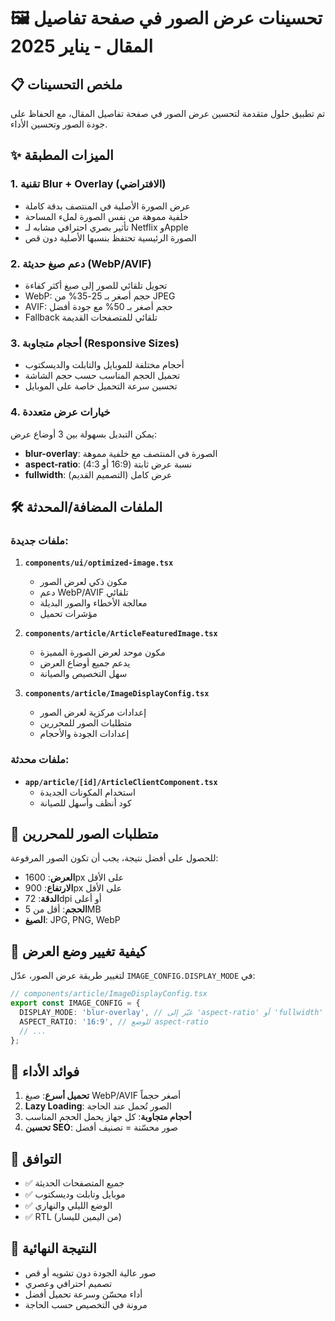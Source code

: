 # 🖼️ تحسينات عرض الصور في صفحة تفاصيل المقال - يناير 2025

## 📋 ملخص التحسينات

تم تطبيق حلول متقدمة لتحسين عرض الصور في صفحة تفاصيل المقال، مع الحفاظ على جودة الصور وتحسين الأداء.

## ✨ الميزات المطبقة

### 1. تقنية Blur + Overlay (الافتراضي)
- عرض الصورة الأصلية في المنتصف بدقة كاملة
- خلفية مموهة من نفس الصورة لملء المساحة
- تأثير بصري احترافي مشابه لـ Netflix وApple
- الصورة الرئيسية تحتفظ بنسبها الأصلية دون قص

### 2. دعم صيغ حديثة (WebP/AVIF)
- تحويل تلقائي للصور إلى صيغ أكثر كفاءة
- WebP: حجم أصغر بـ 25-35% من JPEG
- AVIF: حجم أصغر بـ 50% مع جودة أفضل
- Fallback تلقائي للمتصفحات القديمة

### 3. أحجام متجاوبة (Responsive Sizes)
- أحجام مختلفة للموبايل والتابلت والديسكتوب
- تحميل الحجم المناسب حسب حجم الشاشة
- تحسين سرعة التحميل خاصة على الموبايل

### 4. خيارات عرض متعددة
يمكن التبديل بسهولة بين 3 أوضاع عرض:
- **blur-overlay**: الصورة في المنتصف مع خلفية مموهة
- **aspect-ratio**: نسبة عرض ثابتة (16:9 أو 4:3)
- **fullwidth**: عرض كامل (التصميم القديم)

## 🛠️ الملفات المضافة/المحدثة

### ملفات جديدة:
1. **`components/ui/optimized-image.tsx`**
   - مكون ذكي لعرض الصور
   - دعم WebP/AVIF تلقائي
   - معالجة الأخطاء والصور البديلة
   - مؤشرات تحميل

2. **`components/article/ArticleFeaturedImage.tsx`**
   - مكون موحد لعرض الصورة المميزة
   - يدعم جميع أوضاع العرض
   - سهل التخصيص والصيانة

3. **`components/article/ImageDisplayConfig.tsx`**
   - إعدادات مركزية لعرض الصور
   - متطلبات الصور للمحررين
   - إعدادات الجودة والأحجام

### ملفات محدثة:
- **`app/article/[id]/ArticleClientComponent.tsx`**
  - استخدام المكونات الجديدة
  - كود أنظف وأسهل للصيانة

## 📐 متطلبات الصور للمحررين

للحصول على أفضل نتيجة، يجب أن تكون الصور المرفوعة:
- **العرض**: 1600px على الأقل
- **الارتفاع**: 900px على الأقل
- **الدقة**: 72dpi أو أعلى
- **الحجم**: أقل من 5MB
- **الصيغ**: JPG, PNG, WebP

## 🔧 كيفية تغيير وضع العرض

لتغيير طريقة عرض الصور، عدّل `IMAGE_CONFIG.DISPLAY_MODE` في:
```typescript
// components/article/ImageDisplayConfig.tsx
export const IMAGE_CONFIG = {
  DISPLAY_MODE: 'blur-overlay', // غيّر إلى 'aspect-ratio' أو 'fullwidth'
  ASPECT_RATIO: '16:9', // للوضع aspect-ratio
  // ...
};
```

## 🚀 فوائد الأداء

1. **تحميل أسرع**: صيغ WebP/AVIF أصغر حجماً
2. **Lazy Loading**: الصور تُحمل عند الحاجة
3. **أحجام متجاوبة**: كل جهاز يحمل الحجم المناسب
4. **تحسين SEO**: صور محسّنة = تصنيف أفضل

## 📱 التوافق

- ✅ جميع المتصفحات الحديثة
- ✅ موبايل وتابلت وديسكتوب
- ✅ الوضع الليلي والنهاري
- ✅ RTL (من اليمين لليسار)

## 🎯 النتيجة النهائية

- صور عالية الجودة دون تشويه أو قص
- تصميم احترافي وعصري
- أداء محسّن وسرعة تحميل أفضل
- مرونة في التخصيص حسب الحاجة